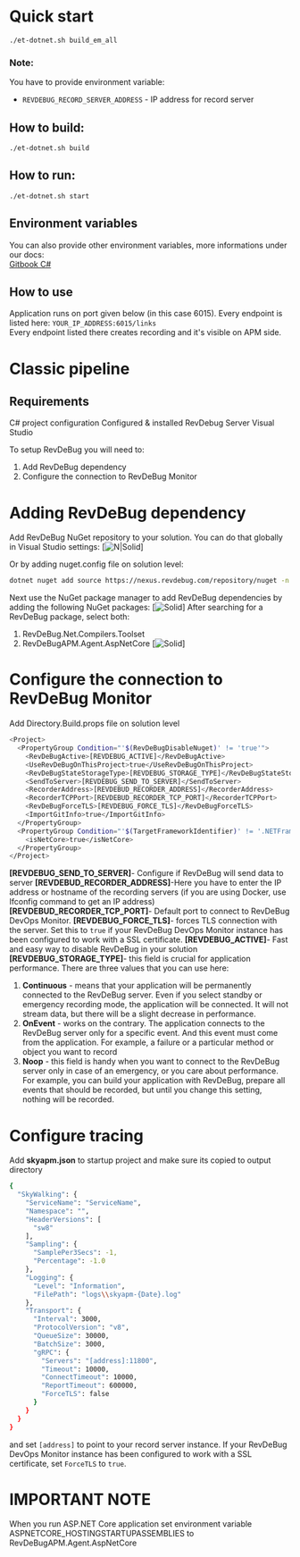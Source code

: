 # Quick start

```
./et-dotnet.sh build_em_all
```

### Note: 
You have to provide environment variable:  
- ```REVDEBUG_RECORD_SERVER_ADDRESS``` - IP address for record server

## How to build:

```
./et-dotnet.sh build
``` 

## How to run:

```
./et-dotnet.sh start
```

## Environment variables
You can also provide other environment variables, more informations under our docs:  
[Gitbook C#](https://revdebug.gitbook.io/revdebug/supported-langauges/c)

## How to use
Application runs on port given below (in this case 6015). Every endpoint is listed here:
```YOUR_IP_ADDRESS:6015/links```  
Every endpoint listed there creates recording and it's visible on APM side. 


# Classic pipeline

## Requirements
C# project configuration
Configured & installed RevDebug Server
Visual Studio 

To setup RevDeBug you will need to:
1. Add RevDeBug dependency
2. Configure the connection to RevDeBug Monitor

# Adding RevDeBug dependency
Add RevDeBug NuGet repository to your solution. You can do that globally in Visual Studio settings:
[![N|Solid](https://lh6.googleusercontent.com/eOmATDn_HS1BzY4_RJoTbZZIZqdL5muJcGw8Di1zlzBe8cnFtZeZumJZW8LR_3AEfa2DvFFd6vEh367RYXpq4_Q4SYvwby1xt6ysxiIQcxlt8VsFUPMZebJV6p1tnw)]

Or by adding nuget.config file on solution level:


```sh
dotnet nuget add source https://nexus.revdebug.com/repository/nuget -n rdb_nexus
```
Next use the NuGet package manager to add RevDeBug dependencies by adding the following NuGet packages:
[![Solid](https://lh4.googleusercontent.com/I7IXAA4MGWKPuWqjpEAMcLL8u136nUAfkEk8x7a3z9VEGUcI9di-ZlEVy3sgyn7urIjNPyq8VUqp9d-lSuzNMthJ81VFY6BZ11yMdZIHzlBQdthkG1BADvO60XMs3A)]
After searching for a RevDeBug package, select both:
1. RevDeBug.Net.Compilers.Toolset
2. RevDeBugAPM.Agent.AspNetCore
[![Solid](https://lh5.googleusercontent.com/JIf681vBRDStyZaF3Vz-mhc3D5wNDVEnwfT5hic14AhXsyDGJeCZblFux2GE7AejgsfoVcU4Czb-tSFKhv_W0WtcorrQAmYYFwMCXHzU-hpV93I6-mzwvBy4Q2VXIg)]

# Configure the connection to RevDeBug Monitor
Add Directory.Build.props file on solution level

```sh
<Project>
  <PropertyGroup Condition="'$(RevDeBugDisableNuget)' != 'true'">
    <RevDeBugActive>[REVDEBUG_ACTIVE]</RevDeBugActive>
    <UseRevDeBugOnThisProject>true</UseRevDeBugOnThisProject>
    <RevDeBugStateStorageType>[REVDEBUG_STORAGE_TYPE]</RevDeBugStateStorageType>
    <SendToServer>[REVDEBUG_SEND_TO_SERVER]</SendToServer>
    <RecorderAddress>[REVDEBUD_RECORDER_ADDRESS]</RecorderAddress>
    <RecorderTCPPort>[REVDEBUD_RECORDER_TCP_PORT]</RecorderTCPPort>
    <RevDeBugForceTLS>[REVDEBUG_FORCE_TLS]</RevDeBugForceTLS>
    <ImportGitInfo>true</ImportGitInfo>
  </PropertyGroup>
  <PropertyGroup Condition="'$(TargetFrameworkIdentifier)' != '.NETFramework'">
    <isNetCore>true</isNetCore>
  </PropertyGroup>
</Project>
```
**[REVDEBUG_SEND_TO_SERVER]**- Configure if RevDeBug will send data to server
**[REVDEBUD_RECORDER_ADDRESS]**-Here you have to enter the IP address or hostname of the recording servers (if you are using Docker, use Ifconfig command to get an IP address)
**[REVDEBUD_RECORDER_TCP_PORT]**- Default port to connect to RevDeBug DevOps Monitor.
**[REVDEBUG_FORCE_TLS]**- forces TLS connection with the server. Set this to ```true``` if your RevDeBug DevOps Monitor instance has been configured to work with a SSL certificate.
**[REVDEBUG_ACTIVE]**- Fast and easy way to disable RevDeBug in your solution
**[REVDEBUG_STORAGE_TYPE]**-  this field is crucial for application performance. There are three values that you can use here:
1. **Continuous** - means that your application will be permanently connected to the RevDeBug server. Even if you select standby or emergency recording mode, the application will be connected. It will not stream data, but there will be a slight decrease in performance.
2. **OnEvent** - works on the contrary. The application connects to the RevDeBug server only for a specific event. And this event must come from the application. For example, a failure or a particular method or object you want to record
3. **Noop** - this field is handy when you want to connect to the RevDeBug server only in case of an emergency, or you care about performance. For example, you can build your application with RevDeBug, prepare all events that should be recorded, but until you change this setting, nothing will be recorded.

# Configure tracing
Add **skyapm.json** to startup project and make sure its copied to output directory
```sh
{
  "SkyWalking": {
    "ServiceName": "ServiceName",
    "Namespace": "",
    "HeaderVersions": [
      "sw8"
    ],
    "Sampling": {
      "SamplePer3Secs": -1,
      "Percentage": -1.0
    },
    "Logging": {
      "Level": "Information",
      "FilePath": "logs\\skyapm-{Date}.log"
    },
    "Transport": {
      "Interval": 3000,
      "ProtocolVersion": "v8",
      "QueueSize": 30000,
      "BatchSize": 3000,
      "gRPC": {
        "Servers": "[address]:11800",
        "Timeout": 10000,
        "ConnectTimeout": 10000,
        "ReportTimeout": 600000,
        "ForceTLS": false
      }
    }
  }
}
```
and set ```[address]``` to point to your record server instance.
If your RevDeBug DevOps Monitor instance has been configured to work with a SSL certificate, set 
```ForceTLS``` to ```true```.

# IMPORTANT NOTE
When you run ASP.NET Core application set environment variable ASPNETCORE_HOSTINGSTARTUPASSEMBLIES to RevDeBugAPM.Agent.AspNetCore